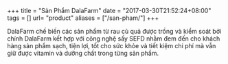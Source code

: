 +++
title = "Sản Phẩm DalaFarm"
date = "2017-03-30T21:52:24+08:00"
tags = []
url= "product"
aliases = ["/san-pham/"]
+++

DalaFarm chế biến các sản phẩm từ rau củ quả 
được trồng và kiểm soát bởi chính DalaFarm 
kết hợp với công nghệ sấy SEFD nhằm 
đem đến cho khách hàng sản phẩm sạch, tiện lợi, 
tốt cho sức khỏe và tiết kiệm chi phí mà vẫn giữ được vitamin và dưỡng chất trong từng sản phẩm. 